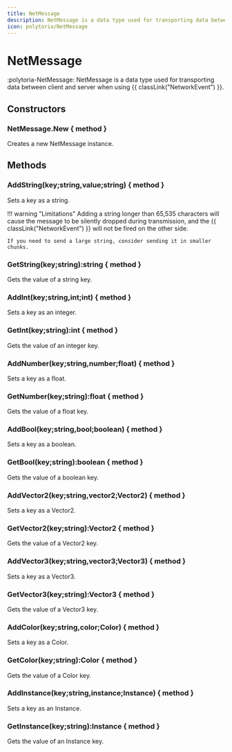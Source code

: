 ```yaml
---
title: NetMessage
description: NetMessage is a data type used for transporting data between client and server.
icon: polytoria/NetMessage
---
```


# NetMessage

:polytoria-NetMessage: NetMessage is a data type used for transporting data between client and server when using {{ classLink("NetworkEvent") }}.

## Constructors

### NetMessage.New { method }
Creates a new NetMessage instance.

## Methods

### AddString(key;string,value;string) { method }
Sets a key as a string.

!!! warning "Limitations"
    Adding a string longer than 65,535 characters will cause the message to be silently dropped during transmission, and the {{ classLink("NetworkEvent") }} will not be fired on the other side.

    If you need to send a large string, consider sending it in smaller chunks.

### GetString(key;string):string { method }
Gets the value of a string key.

### AddInt(key;string,int;int) { method }
Sets a key as an integer.

### GetInt(key;string):int { method }
Gets the value of an integer key.

### AddNumber(key;string,number;float) { method }
Sets a key as a float.

### GetNumber(key;string):float { method }
Gets the value of a float key.

### AddBool(key;string,bool;boolean) { method }
Sets a key as a boolean.

### GetBool(key;string):boolean { method }
Gets the value of a boolean key.

### AddVector2(key;string,vector2;Vector2) { method }
Sets a key as a Vector2.

### GetVector2(key;string):Vector2 { method }
Gets the value of a Vector2 key.

### AddVector3(key;string,vector3;Vector3) { method }
Sets a key as a Vector3.

### GetVector3(key;string):Vector3 { method }
Gets the value of a Vector3 key.

### AddColor(key;string,color;Color) { method }
Sets a key as a Color.

### GetColor(key;string):Color { method }
Gets the value of a Color key.

### AddInstance(key;string,instance;Instance) { method }
Sets a key as an Instance.

### GetInstance(key;string):Instance { method }
Gets the value of an Instance key.